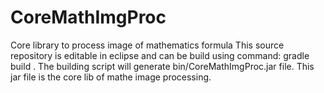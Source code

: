 # CoreMathImgProc
Core library to process image of mathematics formula
This source repository is editable in eclipse and can be build using command:
gradle build
. The building script will generate bin/CoreMathImgProc.jar file. This jar file is the core lib of mathe image processing.
